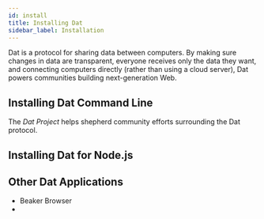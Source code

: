 ```yaml
---
id: install
title: Installing Dat
sidebar_label: Installation
---
```


Dat is a protocol for sharing data between computers. By making sure changes in data are transparent, everyone receives only the data they want, and connecting computers directly (rather than using a cloud server), Dat powers communities building next-generation Web.

## Installing Dat Command Line

The *Dat Project* helps shepherd community efforts surrounding the Dat protocol.

## Installing Dat for Node.js


## Other Dat Applications

* Beaker Browser
* 